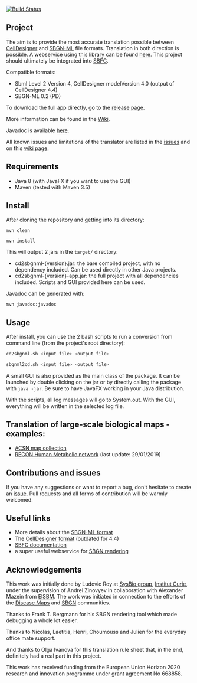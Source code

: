 [![Build Status](https://travis-ci.org/royludo/cd2sbgnml.svg?branch=master)](https://travis-ci.org/royludo/cd2sbgnml)

## Project

The aim is to provide the most accurate translation possible between
[CellDesigner](http://www.celldesigner.org/)
and [SBGN-ML](https://sbgn.github.io/sbgn/) file formats.
Translation in both direction is possible. 
A webservice using this library can be found [here](https://github.com/sbgn/cd2sbgnml-webservice).
This project should ultimately be integrated into [SBFC](https://www.ebi.ac.uk/biomodels/tools/converters/).

Compatible formats:
 - Sbml Level 2 Version 4, CellDesigner modelVersion 4.0 (output of CellDesigner 4.4)
 - SBGN-ML 0.2 (PD)

To download the full app directly, go to the [release page](https://github.com/sbgn/cd2sbgnml/releases).

More information can be found in the [Wiki](https://github.com/sbgn/cd2sbgnml/wiki).

Javadoc is available [here](https://sbgn.github.io/cd2sbgnml/docs/index.html).

All known issues and limitations of the translator are listed in the [issues](https://github.com/sbgn/cd2sbgnml/issues)
and on this [wiki page](https://github.com/sbgn/cd2sbgnml/wiki/Limitations).

## Requirements

 - Java 8 (with JavaFX if you want to use the GUI)
 - Maven (tested with Maven 3.5)

## Install

After cloning the repository and getting into its directory:

`mvn clean`

`mvn install`

This will output 2 jars in the `target/` directory:
 - cd2sbgnml-{version}.jar: the bare compiled project, with no dependency included. Can be used directly in
 other Java projects.
 - cd2sbgnml-{version}-app.jar: the full project with all dependencies included. Scripts and GUI provided here can be used.

Javadoc can be generated with:

`mvn javadoc:javadoc`

## Usage

After install, you can use the 2 bash scripts to run a conversion from command line (from the project's root directory):
```bash
cd2sbgnml.sh <input file> <output file>

sbgnml2cd.sh <input file> <output file>
```

A small GUI is also provided as the main class of the package. It can be launched by double clicking on the jar or by
directly calling the package with `java -jar`. Be sure to have JavaFX working in your Java distribution.

With the scripts, all log messages will go to System.out. With the GUI, everything will be written in
the selected log file.

## Translation of large-scale biological maps - examples:
- [ACSN map collection](https://acsn.curie.fr/ACSN2/downloads.html)
- [RECON Human Metabolic network](https://github.com/sbgn/cd2sbgnml/blob/master/samples/RECON.zip) (last update: 29/01/2019)

## Contributions and issues

If you have any suggestions or want to report a bug, don't hesitate to create an [issue](https://github.com/sbgn/cd2sbgnml/issues).
Pull requests and all forms of contribution will be warmly welcomed.

## Useful links

 - More details about the [SBGN-ML format](https://github.com/sbgn/sbgn/wiki/SBGN_ML)
 - The [CellDesigner format](http://www.celldesigner.org/documents/CellDesigner4ExtensionTagSpecificationE.pdf) (outdated for 4.4)
 - [SBFC documentation](http://sbfc.sourceforge.net/mediawiki/index.php/Main_Page)
 - a super useful webservice for [SBGN rendering](http://sysbioapps.dyndns.org/Home/Services)

## Acknowledgements

This work was initially done by Ludovic Roy at [SysBio group](http://sysbio.curie.fr/), [Institut Curie](https://curie.fr/), under the supervision of Andrei Zinovyev in collaboration with Alexander Mazein from [EISBM](http://www.eisbm.org/). The work was initiated in connection to the efforts of the [Disease Maps](http://disease-maps.org/) and [SBGN](http://sbgn.org/) communities.

Thanks to Frank T. Bergmann for his SBGN rendering tool which made debugging a whole lot easier.

Thanks to Nicolas, Laetitia, Henri, Choumouss and Julien for the everyday office mate support.

And thanks to Olga Ivanova for this translation rule sheet that, in the end, definitely had a real part in this project.

This work has received funding from the European Union Horizon 2020 research and innovation programme under grant agreement No 668858.
